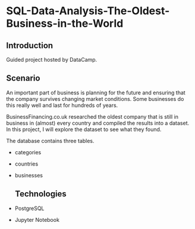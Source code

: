 # SQL-Data-Analysis-The-Oldest-Business-in-the-World

## Introduction

Guided project hosted by DataCamp.

## Scenario

An important part of business is planning for the future and ensuring that the company survives changing market conditions. Some businesses do this really well and last for hundreds of years.

BusinessFinancing.co.uk researched the oldest company that is still in business in (almost) every country and compiled the results into a dataset. In this project, I will explore the dataset to see what they found.

The database contains three tables.

* categories

* countries

* businesses

  ## Technologies

* PostgreSQL

* Jupyter Notebook 


